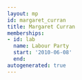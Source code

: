 ```yaml
---
layout: mp
id: margaret_curran
title: Margaret Curran
memberships:
- id: lab
  name: Labour Party
  start: '2010-06-08'
  end: 
autogenerated: true
---
```

